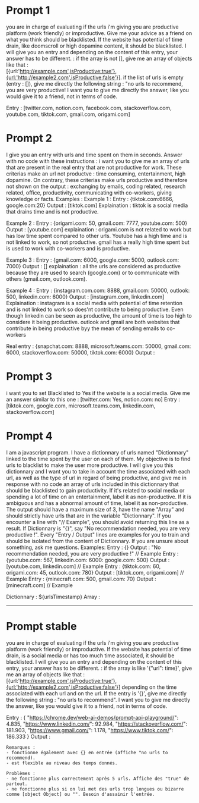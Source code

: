 # Prompt 1
you are in charge of evaluating if the urls i'm giving you are productive platform (work friendly) or improductive. 
Give me your advice as a friend on what you think should be blacklisted. If the website has potential of time drain, 
like doomscroll or high dopamine content, it should be blacklisted. I will give you an entry and depending on the content 
of this entry, your answer has to be different. : if the array is not [], give me an array of objects like that :   
[{url:'http://example.com',isProductive:true'},{url:'http://example2.com',isProductive:false'}]. 
  if the list of urls is empty (entry : []), give me directly the following string : "no urls to recommend, you are very 
productive! I want you to give me directly the answer, like you would give it to a friend, not in terms of code.

Entry : [twitter.com, notion.com, facebook.com, stackoverflow.com, youtube.com, tiktok.com, gmail.com, origami.com]

# Prompt 2
I give you an entry with urls and time spent on them in seconds. Answer with no code with these instructions :
i want you to give me an array of urls that are present in the real entry that are not productive for work. These criterias
make an url not productve : time consuming, entertainment, high dopamine.
On contrary, these criterias make urls productive and therefore not shown on the output : exchanging by emails, 
coding related, research related, office, productivity, communicating with co-workers, giving knowledge or facts.
Examples :
Example 1 :
Entry : {tiktok.com:6666, google.com:20}
Output : [tiktok.com]
Explaination : tiktok is a social media that drains time and is not productive.

Example 2 :
Entry : {origami.com: 50, gmail.com: 7777, youtube.com: 500}
Output : [youtube.com]
explaination : origami.com is not related to work but has low time spent compared to other urls. Youtube has a high time and is not linked to work, so not productive. gmail has a really high time spent but is used to work with co-workers and is productive.

Example 3 :
Entry : {gmail.com: 6000, google.com: 5000, outlook.com: 7000}
Output : []
explaination : all the urls are considered as productive because they are used to search (google.com) or to communicate with others (gmail.com, outlook.com).

Example 4 :
Entry : {instagram.com.com: 8888, gmail.com: 50000, outlook: 500, linkedin.com: 6000}
Output : [instagram.com, linkedin.com]
Explaination : instagram is a social media with potential of time retention and is not linked to work so does'nt contribute
to being productive. Even though linkedin can be seen as productive, the amount of time is too high to considere it being
productive. outlook and gmail are both websites that contribute in being productive byy the mean of sending emails to 
co-workers


Real entry : {snapchat.com: 8888, microsoft.teams.com: 50000, gmail.com: 6000, stackoverflow.com: 50000, tiktok.com: 6000}
Output : 

# Prompt 3
i want you to set Blacklisted to Yes if the website is a social media. Give me an answer similar to this one : 
[twitter.com: Yes, notion.com: no]
Entry : [tiktok.com, google.com, microsoft.teams.com, linkedin.com, stackoverflow.com] 

# Prompt 4
I am a javascript program. I have a dictionnary of urls named "Dictionnary" linked to the time spent by the user on each of them. 
  My objective is to find urls to blacklist to make the user more productive. I will give you this dictionnary and I want you to take in account the time associated with each url, 
  as well as the type of url in regard of being productive, and give me in response with no code an array of urls included in this dictionnary that should be blacklisted to 
  gain productivity. If it's related to social media or spending a lot of time on an entertainment, label it as non-productive. If it is ambiguous and has a abnormal amount of time, 
  label it as non-productive. The output should have a maximum size of 3, have the name "Array" and should strictly have urls that are in the variable "Dictionnary". If you encounter a line with "// Example", you should avoid returning this line as a result. 
  If Dictionnary is "{}", say "No recommendation needed, you are very productive !". Every "Entry / Output" lines are examples for you to train and should be isolated 
  from the content of Dictionnary. If you are unsure about something, ask me questions. Examples:
Entry : {}
Output : "No recommendation needed, you are very productive !" // Example
Entry : {youtube.com: 567, linkedin.com: 6000: google.com: 500}
Output : [youtube.com, linkedin.com] // Example
Entry : {tiktok.com: 60, origami.com: 45, outlook.com: 780}
Output : [tiktok.com, origami.com] // Example
Entry : {minecraft.com: 500, gmail.com: 70}
Output : [minecraft.com] // Example

Dictionnary :  ${urlsTimestamp}
Array :

--------------------------------------------------------------
# Prompt stable
you are in charge of evaluating if the urls i'm giving you are productive platform (work friendly) or improductive. 
If the website has potential of time drain, is a social media or has too much time associated, it should be blacklisted. 
I will give you an entry and depending on the content of this entry, your answer has to be different. : 
if the array is like '{"url": time}', give me an array of objects like that :   
[{url:'http://example.com',isProductive:true'},{url:'http://example2.com',isProductive:false'}] depending on the time 
associated with each url and on the url. 
If the entry is '{}', give me directly the following string : "no urls to recommend". I want you to give me directly the answer, like you would give it to a friend, not in terms of code.

Entry : {
  "https://chrome.dev/web-ai-demos/prompt-api-playground/": 4.835,
  "https://www.linkedin.com/": 92.984,
  "https://stackoverflow.com/": 181.903,
  "https://www.gmail.com/": 1.178,
  "https://www.tiktok.com/": 186.333
}
Output :

```
Remarques :
- fonctionne également avec {} en entrée (affiche "no urls to recommend).
- est flexible au niveau des temps donnés.

Problèmes :
- ne fonctionne plus correctement après 5 urls. Affiche des "true" de partout.
- ne fonctionne plus si on lui met des urls trop longues ou bizarre comme [object Object] ou "". Besoin d'assainir l'entrée. 
```


